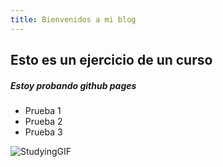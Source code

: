 ```yaml
---
title: Bienvenidos a mi blog
---
```

## Esto es un ejercicio de un curso
##### Estoy probando github pages
- Prueba 1
- Prueba 2
- Prueba 3

![StudyingGIF](https://github.com/user-attachments/assets/7286b748-8098-40eb-ae55-7835b40b5d07)

